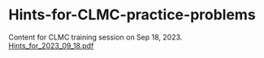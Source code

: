 # Hints-for-CLMC-practice-problems
Content for CLMC training session on Sep 18, 2023.
[Hints_for_2023_09_18.pdf](https://github.com/user-attachments/files/22328493/Hints_for_2023_09_18.pdf)

